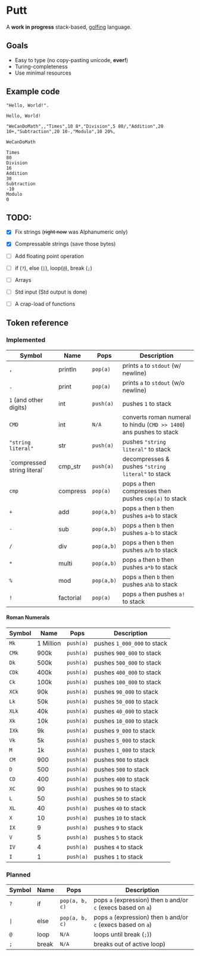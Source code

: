 # Putt

A **work in progress** stack-based, [golfing](https://en.wikipedia.org/wiki/Code_golf) language.

## Goals
- Easy to type (no copy-pasting unicode, **ever!**)
- Turing-completeness
- Use minimal resources

## Example code 


```putt
"Hello, World!".
```
```
Hello, World!
```

```putt
"WeCanDoMath",,"Times",10 8*,"Division",5 80/,"Addition",20 10+,"Subtraction",20 10-,"Modulo",10 20%,
```

```
WeCanDoMath

Times
80
Division
16
Addition
30
Subtraction
-10
Modulo
0
```

## TODO:
- [x] Fix strings (~~right now~~ was Alphanumeric only) 
- [x] Compressable strings (save those bytes)
- [ ] Add floating point operation
- [ ] if (`?`), else (`|`), loop(`@`), break (`;`)
- [ ] Arrays
- [ ] Std input (Std output is done)
- [ ] A crap-load of functions


## Token reference 

### Implemented

|Symbol|Name|Pops|Description|
|------|----|-----|-----------------------------------|
|`,`|println|`pop(a)`|prints `a` to `stdout` (w/ newline)|
|`.`|print|`pop(a)`|prints `a` to `stdout` (w/o newline)|
|`1` (and other digits) |int|`push(a)`|pushes `1` to stack|
|`CMD`|int|`N/A`|converts roman numeral to hindu (`CMD >> 1400`) ans pushes to stack|
|`"string literal"`|str|`push(a)`|pushes `"string literal"` to stack|
|\`compressed string literal\`|cmp_str|`push(a)`|decompresses & pushes `"string literal"` to stack|
|`cmp`|compress|`pop(a)`|pops `a` then compresses then pushes `cmp(a)` to stack|
|`+`|add|`pop(a,b)`|pops `a` then `b` then pushes `a+b` to stack|
|`-`|sub|`pop(a,b)`|pops `a` then `b` then pushes `a-b` to stack|
|`/`|div|`pop(a,b)`|pops `a` then `b` then pushes `a/b` to stack|
|`*`|multi|`pop(a,b)`|pops `a` then `b` then pushes `a*b` to stack|
|`%`|mod|`pop(a,b)`|pops `a` then `b` then pushes `a%b` to stack|
|`!`|factorial|`pop(a)`|pops `a` then pushes `a!` to stack|

#### Roman Numerals 
|Symbol|Name|Pops|Description|
|------|----|-----|-----------------------------------|
|`Mk`|1 Million|`push(a)`|pushes `1_000_000` to stack|
|`CMk`|900k|`push(a)`|pushes `900_000` to stack|
|`Dk`|500k|`push(a)`|pushes `500_000` to stack|
|`CDk`|400k|`push(a)`|pushes `400_000` to stack|
|`Ck`|100k|`push(a)`|pushes `100_000` to stack|
|`XCk`|90k|`push(a)`|pushes `90_000` to stack|
|`Lk`|50k|`push(a)`|pushes `50_000` to stack|
|`XLk`|40k|`push(a)`|pushes `40_000` to stack|
|`Xk`|10k|`push(a)`|pushes `10_000` to stack|
|`IXk`|9k|`push(a)`|pushes `9_000` to stack|
|`Vk`|5k|`push(a)`|pushes `5_000` to stack|
|`M`|1k|`push(a)`|pushes `1_000` to stack|
|`CM`|900|`push(a)`|pushes `900` to stack|
|`D`|500|`push(a)`|pushes `500` to stack|
|`CD`|400|`push(a)`|pushes `400` to stack|
|`XC`|90|`push(a)`|pushes `90` to stack|
|`L`|50|`push(a)`|pushes `50` to stack|
|`XL`|40|`push(a)`|pushes `40` to stack|
|`X`|10|`push(a)`|pushes `10` to stack|
|`IX`|9|`push(a)`|pushes `9` to stack|
|`V`|5|`push(a)`|pushes `5` to stack|
|`IV`|4|`push(a)`|pushes `4` to stack|
|`I`|1|`push(a)`|pushes `1` to stack|


### Planned

|Symbol|Name|Pops|Description|
|------|----|-----|-----------------------------------|
|`?`|if|`pop(a, b, c)`|pops `a` (expression) then `b` and/or `c` (execs based on `a`)|
|`\|`|else|`pop(a, b, c)`| pops `a` (expression) then `b` and/or `c` (execs based on `a`)|
|`@`|loop|`N/A`| loops until break (`;`))|
|`;`|break|`N/A`| breaks out of active loop)|
